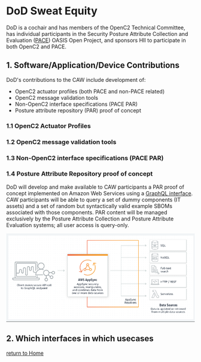 # DoD Sweat Equity

DoD is a cochair and has members of the OpenC2 Technical Committee,
has individual participants in the Security Posture Attribute
Collection and Evaluation
([PACE](https://github.com/opencybersecurityalliance/PACE/tree/main/docs/Arch))
OASIS Open Project,
and sponsors HII to participate in both OpenC2 and PACE.

## 1. Software/Application/Device Contributions
DoD's contributions to the CAW include development of:
* OpenC2 actuator profiles (both PACE and non-PACE related)
* OpenC2 message validation tools
* Non-OpenC2 interface specifications (PACE PAR)
* Posture attribute repository (PAR) proof of concept

### 1.1 OpenC2 Actuator Profiles

### 1.2 OpenC2 message validation tools

### 1.3 Non-OpenC2 interface specifications (PACE PAR)

### 1.4 Posture Attribute Repository proof of concept
DoD will develop and make available to CAW participants a PAR proof of concept
implemented on Amazon Web Services using a [GraphQL interface](https://aws.amazon.com/appsync/).
CAW participants will be able to query a set of dummy components (IT assets) and a set of random
but syntactically valid example SBOMs associated with those components.
PAR content will be managed exclusively by the Posture Attribute Collection and
Posture Attribute Evaluation systems; all user access is query-only.

![GraphQL](images/AWS-GraphQL-s.png)

## 2. Which interfaces in which usecases

[return to Home](../../index.md)
